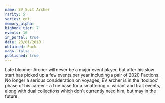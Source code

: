 ```yaml
---
name: EV Suit Archer
rarity: 5
series: ent
memory_alpha:
bigbook_tier: 7
events: 16
in_portal: true
date: 23/01/2018
obtained: Pack
mega: false
published: true
---
```


Late bloomer Archer will never be a major event player, but after his slow start has picked up a few events per year including a pair of 2020 Factions. No longer a serious consideration on voyages, EV Archer is in the 'toolbox' phase of his career - a fine base for a smattering of variant and trait events, along with dual collections which don't currently need him, but may in the future.
